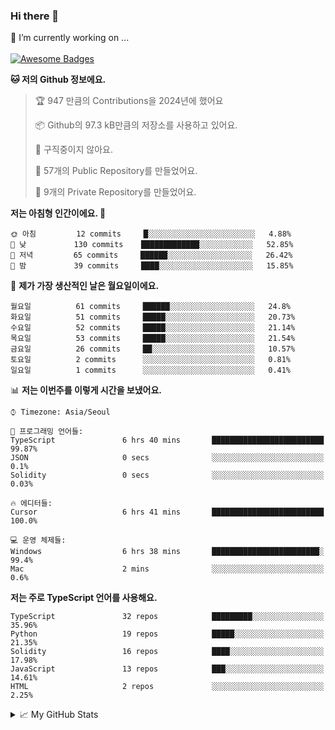 ### Hi there 👋 
🔭 I’m currently working on ... </br></br>
[![Awesome Badges](https://img.shields.io/badge/Introduce-EN-green.svg)](https://github.com/tlatkdgus1/tlatkdgus1/blob/main/README.md.en)

<!--START_SECTION:waka-->
**🐱 저의 Github 정보에요.** 

> 🏆 947 만큼의 Contributions을 2024년에 했어요
 > 
> 📦 Github의 97.3 kB만큼의 저장소를 사용하고 있어요. 
 > 
> 🚫 구직중이지 않아요.
 > 
> 📜 57개의 Public Repository를 만들었어요. 
 > 
> 🔑 9개의 Private Repository를 만들었어요.  

**저는 아침형 인간이에요. 🐤** 

```text
🌞 아침         12 commits     █░░░░░░░░░░░░░░░░░░░░░░░░   4.88% 
🌆 낮　         130 commits    █████████████░░░░░░░░░░░░   52.85% 
🌃 저녁         65 commits     ██████░░░░░░░░░░░░░░░░░░░   26.42% 
🌙 밤　         39 commits     ████░░░░░░░░░░░░░░░░░░░░░   15.85%

```
📅 **제가 가장 생산적인 날은 월요일이에요.** 

```text
월요일          61 commits     ██████░░░░░░░░░░░░░░░░░░░   24.8% 
화요일          51 commits     █████░░░░░░░░░░░░░░░░░░░░   20.73% 
수요일          52 commits     █████░░░░░░░░░░░░░░░░░░░░   21.14% 
목요일          53 commits     █████░░░░░░░░░░░░░░░░░░░░   21.54% 
금요일          26 commits     ██░░░░░░░░░░░░░░░░░░░░░░░   10.57% 
토요일          2 commits      ░░░░░░░░░░░░░░░░░░░░░░░░░   0.81% 
일요일          1 commits      ░░░░░░░░░░░░░░░░░░░░░░░░░   0.41%

```


📊 **저는 이번주를 이렇게 시간을 보냈어요.** 

```text
⌚︎ Timezone: Asia/Seoul

💬 프로그래밍 언어들: 
TypeScript               6 hrs 40 mins       █████████████████████████   99.87% 
JSON                     0 secs              ░░░░░░░░░░░░░░░░░░░░░░░░░   0.1% 
Solidity                 0 secs              ░░░░░░░░░░░░░░░░░░░░░░░░░   0.03%

🔥 에디터들: 
Cursor                   6 hrs 41 mins       █████████████████████████   100.0%

💻 운영 체제들: 
Windows                  6 hrs 38 mins       ████████████████████████░   99.4% 
Mac                      2 mins              ░░░░░░░░░░░░░░░░░░░░░░░░░   0.6%

```

**저는 주로 TypeScript 언어를 사용해요.** 

```text
TypeScript               32 repos            █████████░░░░░░░░░░░░░░░░   35.96% 
Python                   19 repos            █████░░░░░░░░░░░░░░░░░░░░   21.35% 
Solidity                 16 repos            ████░░░░░░░░░░░░░░░░░░░░░   17.98% 
JavaScript               13 repos            ███░░░░░░░░░░░░░░░░░░░░░░   14.61% 
HTML                     2 repos             ░░░░░░░░░░░░░░░░░░░░░░░░░   2.25%

```



<!--END_SECTION:waka-->

<details>
<summary>📈 My GitHub Stats</summary>
<p align="center"> <img src="https://github-readme-stats.vercel.app/api?username=tlatkdgus1&show_icons=true" alt="tlatkdgus1" />
</details>

